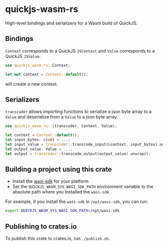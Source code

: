 # quickjs-wasm-rs

High-level bindings and serializers for a Wasm build of QuickJS.

## Bindings

`Context` corresponds to a QuickJS `JSContext` and `Value` corresponds to a QuickJS `JSValue`.

```rust
use quickjs_wasm_rs::Context;

let mut context = Context::default();
```

will create a new context.

## Serializers

`transcoder` allows importing functions to serialize a json byte array to a `Value` and deserialize from a `Value` to a json byte array.

```rust
use quickjs_wasm_rs::{transcoder, Context, Value};

let context = Context::default();
let input_bytes: &[u8] = ...;
let input_value = transcoder::transcode_input(&context, input_bytes).unwrap();
let output_value: Value = ...;
let output = transcoder::transcode_output(output_value).unwrap();
```

## Building a project using this crate

- Install the [wasi-sdk](https://github.com/WebAssembly/wasi-sdk#install) for your platform
- Set the `QUICKJS_WASM_SYS_WASI_SDK_PATH` environment variable to the absolute path where you installed the `wasi-sdk`

For example, if you install the `wasi-sdk` in `/opt/wasi-sdk`, you can run:
```bash
export QUICKJS_WASM_SYS_WASI_SDK_PATH=/opt/wasi-sdk
```

## Publishing to crates.io

To publish this crate to crates.io, run `./publish.sh`.
